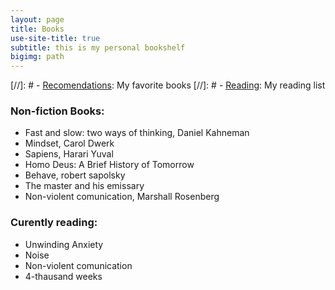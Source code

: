 ```yaml
---
layout: page
title: Books
use-site-title: true
subtitle: this is my personal bookshelf
bigimg: path
---
```


[//]: #  - [<u>Recomendations</u>](recomendations): My favorite books
[//]: #  - [<u>Reading</u>](reading): My reading list


### Non-fiction Books:
- Fast and slow: two ways of thinking, Daniel Kahneman
- Mindset, Carol Dwerk
- Sapiens, Harari Yuval
- Homo Deus: A Brief History of Tomorrow
- Behave, robert sapolsky
- The master and his emissary
- Non-violent comunication, Marshall Rosenberg


### Curently reading:
- Unwinding Anxiety
- Noise
- Non-violent comunication
- 4-thausand weeks